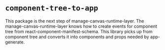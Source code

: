 # `component-tree-to-app`

This package is the next step of manage-canvas-runtime-layer. The manage-canvas-runtime-layer knows how to create events for component tree from react-component-manifest-schema. This library picks up from component tree and converts it into components and props needed by app-generate.
